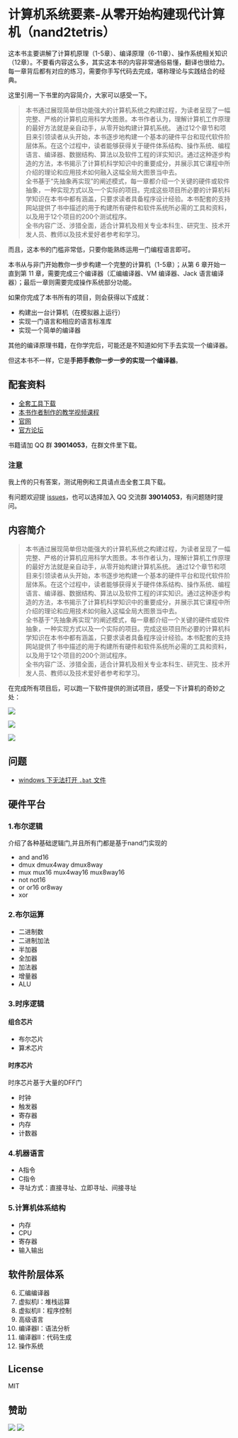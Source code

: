 # 计算机系统要素-从零开始构建现代计算机（nand2tetris）
这本书主要讲解了计算机原理（1-5章）、编译原理（6-11章）、操作系统相关知识（12章）。不要看内容这么多，其实这本书的内容非常通俗易懂，翻译也很给力。每一章背后都有对应的练习，需要你手写代码去完成，堪称理论与实践结合的经典。

这里引用一下书里的内容简介，大家可以感受一下。
>本书通过展现简单但功能强大的计算机系统之构建过程，为读者呈现了一幅完整、严格的计算机应用科学大图景。本书作者认为，理解计算机工作原理的最好方法就是亲自动手，从零开始构建计算机系统。
通过12个章节和项目来引领读者从头开始，本书逐步地构建一个基本的硬件平台和现代软件阶层体系。在这个过程中，读者能够获得关于硬件体系结构、操作系统、编程语言、编译器、数据结构、算法以及软件工程的详实知识。通过这种逐步构造的方法，本书揭示了计算机科学知识中的重要成分，并展示其它课程中所介绍的理论和应用技术如何融入这幅全局大图景当中去。
<br>全书基于“先抽象再实现”的阐述模式，每一章都介绍一个关键的硬件或软件抽象，一种实现方式以及一个实际的项目。完成这些项目所必要的计算机科学知识在本书中都有涵盖，只要求读者具备程序设计经验。本书配套的支持网站提供了书中描述的用于构建所有硬件和软件系统所必需的工具和资料，以及用于12个项目的200个测试程序。<br>
全书内容广泛、涉猎全面，适合计算机及相关专业本科生、研究生、技术开发人员、教师以及技术爱好者参考和学习。

而且，这本书的门槛非常低，只要你能熟练运用一门编程语言即可。

本书从与非门开始教你一步步构建一个完整的计算机（1-5章）；从第 6 章开始一直到第 11 章，需要完成三个编译器（汇编编译器、VM 编译器、Jack 语言编译器）；最后一章则需要完成操作系统部分功能。

如果你完成了本书所有的项目，则会获得以下成就：
* 构建出一台计算机（在模拟器上运行） 
* 实现一门语言和相应的语言标准库
* 实现一个简单的编译器

其他的编译原理书籍，在你学完后，可能还是不知道如何下手去实现一个编译器。

但这本书不一样，它是**手把手教你一步一步的实现一个编译器**。

## 配套资料
* [全套工具下载](https://github.com/woai3c/teocs-exercises/blob/master/nand2tetris.zip)
* [本书作者制作的教学视频课程](https://www.coursera.org/learn/build-a-computer/home/welcome)
* [官网](https://www.nand2tetris.org/)
* [官方论坛](http://nand2tetris-questions-and-answers-forum.32033.n3.nabble.com/)

书籍请加 QQ 群 **39014053**，在群文件里下载。
### 注意
我上传的只有答案，测试用例和工具请点击全套工具下载。

有问题欢迎提 [issues](https://github.com/woai3c/nand2tetris/issues)，也可以选择加入 QQ 交流群 **39014053**，有问题随时提问。

## 内容简介
>本书通过展现简单但功能强大的计算机系统之构建过程，为读者呈现了一幅完整、严格的计算机应用科学大图景。本书作者认为，理解计算机工作原理的最好方法就是亲自动手，从零开始构建计算机系统。
通过12个章节和项目来引领读者从头开始，本书逐步地构建一个基本的硬件平台和现代软件阶层体系。在这个过程中，读者能够获得关于硬件体系结构、操作系统、编程语言、编译器、数据结构、算法以及软件工程的详实知识。通过这种逐步构造的方法，本书揭示了计算机科学知识中的重要成分，并展示其它课程中所介绍的理论和应用技术如何融入这幅全局大图景当中去。
<br>全书基于“先抽象再实现”的阐述模式，每一章都介绍一个关键的硬件或软件抽象，一种实现方式以及一个实际的项目。完成这些项目所必要的计算机科学知识在本书中都有涵盖，只要求读者具备程序设计经验。本书配套的支持网站提供了书中描述的用于构建所有硬件和软件系统所必需的工具和资料，以及用于12个项目的200个测试程序。<br>
全书内容广泛、涉猎全面，适合计算机及相关专业本科生、研究生、技术开发人员、教师以及技术爱好者参考和学习。

在完成所有项目后，可以跑一下软件提供的测试项目，感受一下计算机的奇妙之处：

![](https://p6-juejin.byteimg.com/tos-cn-i-k3u1fbpfcp/d040649df3bb4cd28b7b90a9f857fe4e~tplv-k3u1fbpfcp-zoom-1.image)

![](https://p9-juejin.byteimg.com/tos-cn-i-k3u1fbpfcp/e5820185fae84ac389f457d5df08f2c8~tplv-k3u1fbpfcp-zoom-1.image)

![](https://p6-juejin.byteimg.com/tos-cn-i-k3u1fbpfcp/ae42f59db6714190a9a2b8c13741d0c2~tplv-k3u1fbpfcp-zoom-1.image)

## 问题
* [windows 下无法打开 `.bat` 文件](https://github.com/woai3c/nand2tetris/tree/master/09)

## 硬件平台

### 1.布尔逻辑
介绍了各种基础逻辑门,并且所有门都是基于nand门实现的
* and  and16
* dmux  dmux4way  dmux8way
* mux  mux16  mux4way16  mux8way16
* not  not16
* or  or16  or8way
* xor

### 2.布尔运算
* 二进制数
* 二进制加法
* 半加器
* 全加器
* 加法器
* 增量器
* ALU

### 3.时序逻辑
#### 组合芯片
* 布尔芯片
* 算术芯片

#### 时序芯片
时序芯片基于大量的DFF门
* 时钟 
* 触发器 
* 寄存器 
* 内存
* 计数器


### 4.机器语言
* A指令
* C指令
* 寻址方式：直接寻址、立即寻址、间接寻址

### 5.计算机体系结构
* 内存
* CPU
* 寄存器
* 输入输出

## 软件阶层体系
6. 汇编编译器
7. 虚拟机I：堆栈运算
8. 虚拟机II：程序控制
9. 高级语言
10. 编译器I：语法分析
11. 编译器II：代码生成
12. 操作系统

## License
MIT
## 赞助
![](https://github.com/woai3c/nand2tetris/blob/master/img/wx.jpg)
![](https://github.com/woai3c/nand2tetris/blob/master/img/zfb.jpg)
